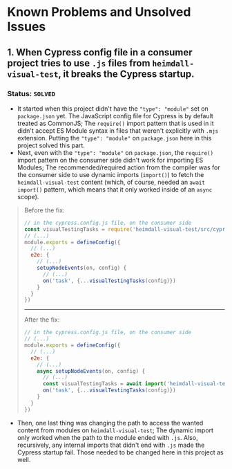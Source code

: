Known Problems and Unsolved Issues
==================================

## 1. When Cypress config file in a consumer project tries to use `.js` files from `heimdall-visual-test`, it breaks the Cypress startup.
### Status: `SOLVED`
- It started when this project didn't have the `"type": "module"` set on `package.json` yet. The JavaScript config file for Cypress is by default treated as CommonJS; The `require()` import pattern that is used in it didn't accept ES Module syntax in files that weren't explicitly with `.mjs` extension. Putting the `"type": "module"` on `package.json` here in this project solved this part.
- Next, even with the `"type": "module"` on `package.json`, the `require()` import pattern on the consumer side didn't work for importing ES Modules; The recommended/required action from the compiler was for the consumer side to use dynamic imports (`import()`) to fetch the `heimdall-visual-test` content (which, of course, needed an `await import()` pattern, which means that it only worked inside of an `async` scope).
> Before the fix:
> ```js
> // in the cypress.config.js file, on the consumer side
> const visualTestingTasks = require('heimdall-visual-test/src/cypress/taskHandlers')
> // (...)
> module.exports = defineConfig({
>   // (...)
>   e2e: {
>     // (...)
>     setupNodeEvents(on, config) {
>       // (...)
>       on('task', {...visualTestingTasks(config)})
>     }
>   }
> })
> ```
> ---
> After the fix:
> ```js
> // in the cypress.config.js file, on the consumer side
> // (...)
> module.exports = defineConfig({
>   // (...)
>   e2e: {
>     // (...)
>     async setupNodeEvents(on, config) {
>       // (...)
>       const visualTestingTasks = await import('heimdall-visual-test/src/cypress/taskHandlers').default
>       on('task', {...visualTestingTasks(config)})
>     }
>   }
> })
> ```
- Then, one last thing was changing the path to access the wanted content from modules on `heimdall-visual-test`; The dynamic import only worked when the path to the module ended with `.js`. Also, recursively, any internal imports that didn't end with `.js` made the Cypress startup fail. Those needed to be changed here in this project as well.
